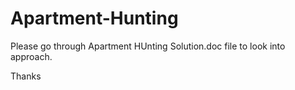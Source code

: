 # Apartment-Hunting

Please go through Apartment HUnting Solution.doc file to look into approach.

Thanks
